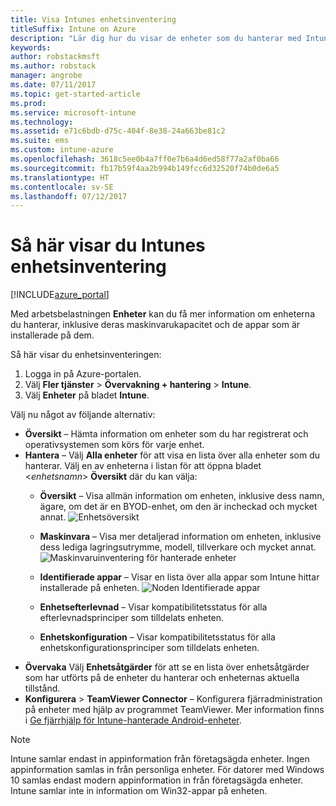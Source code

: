 ```yaml
---
title: Visa Intunes enhetsinventering
titleSuffix: Intune on Azure
description: "Lär dig hur du visar de enheter som du hanterar med Intune, samt hur deras maskinvara och installerade appar fungerar.\""
keywords: 
author: robstackmsft
ms.author: robstack
manager: angrobe
ms.date: 07/11/2017
ms.topic: get-started-article
ms.prod: 
ms.service: microsoft-intune
ms.technology: 
ms.assetid: e71c6bdb-d75c-404f-8e38-24a663be81c2
ms.suite: ems
ms.custom: intune-azure
ms.openlocfilehash: 3618c5ee0b4a7ff0e7b6a4d6ed58f77a2af0ba66
ms.sourcegitcommit: fb17b59f4aa2b994b149fcc6d32520f74b0de6a5
ms.translationtype: HT
ms.contentlocale: sv-SE
ms.lasthandoff: 07/12/2017
---
```

# <a name="how-to-view-intune-device-inventory"></a>Så här visar du Intunes enhetsinventering


[!INCLUDE[azure_portal](./includes/azure_portal.md)]

Med arbetsbelastningen **Enheter** kan du få mer information om enheterna du hanterar, inklusive deras maskinvarukapacitet och de appar som är installerade på dem. 

Så här visar du enhetsinventeringen:

1. Logga in på Azure-portalen.
2. Välj **Fler tjänster** > **Övervakning + hantering** > **Intune**.
3. Välj **Enheter** på bladet **Intune**.

Välj nu något av följande alternativ:

- **Översikt** – Hämta information om enheter som du har registrerat och operativsystemen som körs för varje enhet.
- **Hantera** – Välj **Alla enheter** för att visa en lista över alla enheter som du hanterar.
    Välj en av enheterna i listan för att öppna bladet <*enhetsnamn*> **Översikt** där du kan välja:
    - **Översikt** – Visa allmän information om enheten, inklusive dess namn, ägare, om det är en BYOD-enhet, om den är incheckad och mycket annat.
    ![Enhetsöversikt](./media/device-overview.png)
    - **Maskinvara** – Visa mer detaljerad information om enheten, inklusive dess lediga lagringsutrymme, modell, tillverkare och mycket annat.
    ![Maskinvaruinventering för hanterade enheter](./media/hardware-inventory.png)
    - **Identifierade appar** – Visar en lista över alla appar som Intune hittar installerade på enheten.
    ![Noden Identifierade appar](./media/detected-applications.png)
    


    - **Enhetsefterlevnad** – Visar kompatibilitetsstatus för alla efterlevnadsprinciper som tilldelats enheten.
    - **Enhetskonfiguration** – Visar kompatibilitetsstatus för alla enhetskonfigurationsprinciper som tilldelats enheten.
- **Övervaka** Välj **Enhetsåtgärder** för att se en lista över enhetsåtgärder som har utförts på de enheter du hanterar och enheternas aktuella tillstånd.
- **Konfigurera** > **TeamViewer Connector** – Konfigurera fjärradministration på enheter med hjälp av programmet TeamViewer. Mer information finns i [Ge fjärrhjälp för Intune-hanterade Android-enheter](/intune/device-profile-android-teamviewer).

>[!NOTE]
> Intune samlar endast in appinformation från företagsägda enheter. Ingen appinformation samlas in från personliga enheter. För datorer med Windows 10 samlas endast modern appinformation in från företagsägda enheter. Intune samlar inte in information om Win32-appar på enheten.
